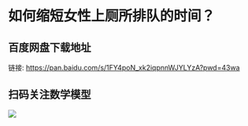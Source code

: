 # 如何缩短女性上厕所排队的时间？

## 百度网盘下载地址

链接: https://pan.baidu.com/s/1FY4poN_xk2iqpnnWJYLYzA?pwd=43wa 

## 扫码关注数学模型
![](https://avatars3.githubusercontent.com/u/56642120?s=200&v=4)

